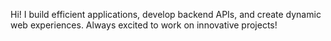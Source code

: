 Hi! I build efficient applications, develop backend APIs, and create dynamic web experiences. Always excited to work on innovative projects!
